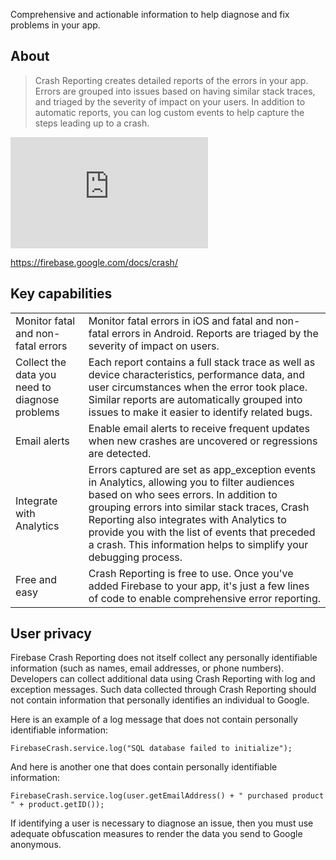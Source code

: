 
Comprehensive and actionable information to help diagnose and fix problems in your app.

## About 

>
> Crash Reporting creates detailed reports of the errors in your app. Errors are grouped 
> into issues based on having similar stack traces, and triaged by the severity of impact 
> on your users. In addition to automatic reports, you can log custom events to help 
> capture the steps leading up to a crash.
>

<iframe width="316" height="178" src="https://www.youtube.com/embed/B7mlLVAkcfU?list=PLl-K7zZEsYLmOF_07IayrTntevxtbUxDL" frameborder="0" allowfullscreen></iframe>

https://firebase.google.com/docs/crash/

## Key capabilities

| | |
|---|---|
| Monitor fatal and non-fatal errors | Monitor fatal errors in iOS and fatal and non-fatal errors in Android. Reports are triaged by the severity of impact on users. |
| Collect the data you need to diagnose problems	 | Each report contains a full stack trace as well as device characteristics, performance data, and user circumstances when the error took place. Similar reports are automatically grouped into issues to make it easier to identify related bugs. |
| Email alerts | Enable email alerts to receive frequent updates when new crashes are uncovered or regressions are detected. |
| Integrate with Analytics	 | Errors captured are set as app_exception events in Analytics, allowing you to filter audiences based on who sees errors.  In addition to grouping errors into similar stack traces, Crash Reporting also integrates with Analytics to provide you with the list of events that preceded a crash. This information helps to simplify your debugging process. |
| Free and easy | Crash Reporting is free to use. Once you've added Firebase to your app, it's just a few lines of code to enable comprehensive error reporting. |



## User privacy

Firebase Crash Reporting does not itself collect any personally identifiable information 
(such as names, email addresses, or phone numbers). Developers can collect additional 
data using Crash Reporting with log and exception messages. Such data collected through 
Crash Reporting should not contain information that personally identifies an individual 
to Google.

Here is an example of a log message that does not contain personally identifiable information:

```as3
FirebaseCrash.service.log("SQL database failed to initialize");
```

And here is another one that does contain personally identifiable information:

```as3
FirebaseCrash.service.log(user.getEmailAddress() + " purchased product " + product.getID());
```

If identifying a user is necessary to diagnose an issue, then you must use adequate 
obfuscation measures to render the data you send to Google anonymous.
